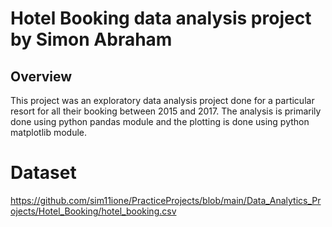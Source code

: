 # Hotel Booking data analysis project by Simon Abraham

## Overview
This project was an exploratory data analysis project done for a particular resort for all their booking between 2015 and 2017. The analysis is primarily done using python pandas module and the plotting is done using python matplotlib module.

# Dataset
https://github.com/sim11ione/PracticeProjects/blob/main/Data_Analytics_Projects/Hotel_Booking/hotel_booking.csv
